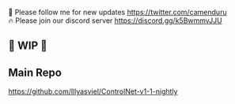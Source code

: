 🐣 Please follow me for new updates https://twitter.com/camenduru <br />
🔥 Please join our discord server https://discord.gg/k5BwmmvJJU

## 🚦 WIP 🚦

## Main Repo
https://github.com/lllyasviel/ControlNet-v1-1-nightly
